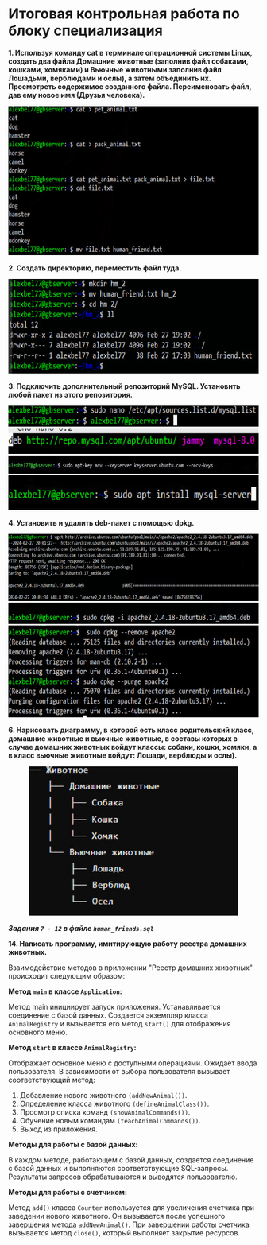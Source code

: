 # Итоговая контрольная работа по блоку специализация

**1. Используя команду cat в терминале операционной системы Linux, создать два файла Домашние животные (заполнив файл собаками, кошками, хомяками) и Вьючные животными заполнив файл Лошадьми, верблюдами и ослы), а затем объединить их. Просмотреть содержимое созданного файла. Переименовать файл, дав ему новое имя (Друзья человека).**

<center>
<img src="images/cut.jpg" height="300"> 
</center>

**2. Создать директорию, переместить файл туда.**

<center>
<img src="images/mkdir.jpg" height="190"> 
</center>

**3. Подключить дополнительный репозиторий MySQL. Установить любой пакет из этого репозитория.**

<center>
<img src="images/repo.jpg" height="42"> 
</center>

<center>
<img src="images/repo1.jpg" height="52"> 
</center>

<center>
<img src="images/repo2.jpg" height="37.5"> 
</center>

<center>
<img src="images/pack_install.jpg" height="70"> 
</center>

**4. Установить и удалить deb-пакет с помощью dpkg.**

<center>
<img src="images/deb_pack.jpg" height="135"> 
</center>

<center>
<img src="images/deb_pack_install.jpg" height="42.5"> 
</center>

<center>
<img src="images/remove_deb.jpg" height="185"> 
</center>

**6. Нарисовать диаграмму, в которой есть класс родительский класс, домашние животные и вьючные животные, в составы которых в случае домашних животных войдут классы: собаки, кошки, хомяки, а в класс вьючные животные войдут: Лошади, верблюды и ослы).**

<center>
<img src="images/diagramm.jpg" height="300"> 
</center>

***Задания `7 - 12` в файле `human_friends.sql`***

**14. Написать программу, имитирующую работу реестра домашних животных.**

Взаимодействие методов в приложении "Реестр домашних животных" происходит следующим образом:

**Метод `main` в классе `Application`:**

Метод main инициирует запуск приложения.
Устанавливается соединение с базой данных.
Создается экземпляр класса `AnimalRegistry` и вызывается его метод `start()` для отображения основного меню.

**Метод `start` в классе `AnimalRegistry`:**

Отображает основное меню с доступными операциями.
Ожидает ввода пользователя.
В зависимости от выбора пользователя вызывает соответствующий метод:

1. Добавление нового животного `(addNewAnimal())`.
2. Определение класса животного `(defineAnimalClass())`.
3. Просмотр списка команд `(showAnimalCommands())`.
4. Обучение новым командам `(teachAnimalCommands())`.
5. Выход из приложения.

**Методы для работы с базой данных:**

В каждом методе, работающем с базой данных, создается соединение с базой данных и выполняются соответствующие SQL-запросы. Результаты запросов обрабатываются и выводятся пользователю.

**Методы для работы с счетчиком:**

Метод `add()` класса `Counter` используется для увеличения счетчика при заведении нового животного. Он вызывается после успешного завершения метода `addNewAnimal()`. При завершении работы счетчика вызывается метод `close()`, который выполняет закрытие ресурсов.

